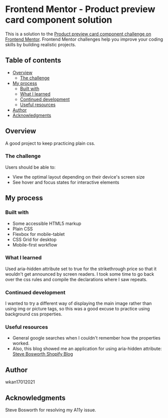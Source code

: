 # Frontend Mentor - Product preview card component solution

This is a solution to the [Product preview card component challenge on Frontend Mentor](https://www.frontendmentor.io/challenges/product-preview-card-component-GO7UmttRfa). Frontend Mentor challenges help you improve your coding skills by building realistic projects. 

## Table of contents

- [Overview](#overview)
  - [The challenge](#the-challenge)
- [My process](#my-process)
  - [Built with](#built-with)
  - [What I learned](#what-i-learned)
  - [Continued development](#continued-development)
  - [Useful resources](#useful-resources)
- [Author](#author)
- [Acknowledgments](#acknowledgments)

## Overview

A good project to keep practicing plain css.

### The challenge

Users should be able to:

- View the optimal layout depending on their device's screen size
- See hover and focus states for interactive elements

## My process

### Built with

- Some accessible HTML5 markup
- Plain CSS 
- Flexbox for mobile-tablet
- CSS Grid for desktop
- Mobile-first workflow

### What I learned

Used aria-hidden attribute set to true for the strikethrough price so that it wouldn't get announced by screen readers. 
I took some time to go back over the css rules and compile the declarations where I saw repeats. 

### Continued development

I wanted to try a different way of displaying the main image rather than using img or picture tags, so this was a good excuse to practice using background css properties. 

### Useful resources

- General google searches when I couldn't remember how the properties worked.
- Also, this blog showed me an application for using aria-hidden attribute: [Steve Bosworth Shopify Blog](https://ux.shopify.com/how-much-is-that-t-shirt-in-the-browser-window-5804d9043ad8)

## Author

wkan17012021

## Acknowledgments

Steve Bosworth for resolving my A11y issue. 
